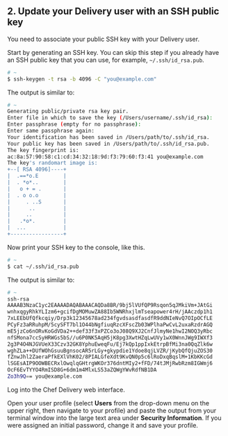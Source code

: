 ## 2. Update your Delivery user with an SSH public key

You need to associate your public SSH key with your Delivery user.

Start by generating an SSH key. You can skip this step if you already have an SSH public key that you can use, for example, <code class="file-path">~/.ssh/id_rsa.pub</code>.

```bash
# ~
$ ssh-keygen -t rsa -b 4096 -C "you@example.com"
```

The output is similar to:

```bash
# ~
Generating public/private rsa key pair.
Enter file in which to save the key (/Users/username/.ssh/id_rsa):
Enter passphrase (empty for no passphrase):
Enter same passphrase again:
Your identification has been saved in /Users/path/to/.ssh/id_rsa.
Your public key has been saved in /Users/path/to/.ssh/id_rsa.pub.
The key fingerprint is:
ac:8a:57:90:58:c1:cd:34:32:18:9d:f3:79:60:f3:41 you@example.com
The key's randomart image is:
+--[ RSA 4096]----+
|  .==*o.E        |
|  . *o*..        |
|   o + = .       |
|  . o o.o        |
|     . ..S       |
|      ..         |
|     ..          |
|   .*o*.         |
|  ...            |
+-----------------+
```

Now print your SSH key to the console, like this.

```bash
# ~
$ cat ~/.ssh/id_rsa.pub
```

The output is similar to:

```bash
# ~
ssh-rsa
AAAAB3NzaC1yc2EAAAADAQABAAACAQDa8BR/9bj5lVUfQP9Rsqon5qJMkiVm+JAtGi
wnhxqgyRhkYLIzm6+gcifDgMOMuwZA88Ib5WNRhxjlmTseapower4rH/jAAczdp1h1
7xLEEbUfQfkcqiy/Drp3k12345678ad234fgvdsasdfasdfR9ddNIeNvQ7OIpOCfLE
PCyFz3aRRuhpM/5cySFT7bl1O44bNgfiuqRzcXFscZb03WPlhaPwCvL2uxaRzdrAGQ
mE5jzCo6nORvKoGdVDa2++def33f3xPZCo3oJ08Q9XJ2CnfJlmyNe1hwI2NOQ3yRbc
nfSMona7ccSyHRWGs5bS//u6P0NK5AqH5jK8pg3XwtHZqLwUVy1wX0WnnJWg9IWXf3
2g3P4O4NJGVUeX33Czv32GK8YphuEweqFu/Ej7kQp1ppIxkEtrpBfMi3na0QqZlk6w
wghZLa++DUfWOhGsuuBgnsocAR5rLGy+gkypdie1Ydoe8qjLVZR/jKybQfQjuZOS30
fZnwJhl2ZaeraPfkEXlVhK02/8PIALGfeXdt9KvQN0p5c6lRoDxqBqslM+1KbKKcGd
lSGEsAIP9OOWBECRxlOwqlqGHtrgWKOr376dntMIy2+fFD/74tJMjRwbRzm8IGWmj6
OcF6EvTYYO4RmISD8G+6dm1m4MlxLS53aZQWgYWvRdfNB1DA
Zo3h9Q== you@example.com
```

Log into the Chef Delivery web interface.

Open your user profile (select **Users** from the drop-down menu on the upper right, then navigate to your profile) and paste the output from your terminal window into the large text area under **Security Information**. If you were assigned an initial password, change it and save your profile.
